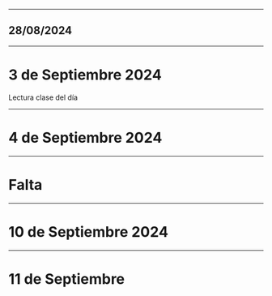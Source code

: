 

---
## 28/08/2024


---
# 3 de Septiembre 2024

Lectura clase del día


---
# 4 de Septiembre 2024


---
# Falta

---

# 10 de Septiembre 2024



----
#  11 de Septiembre
